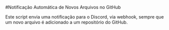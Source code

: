 #Notificação Automática de Novos Arquivos no GitHub

Este script envia uma notificação para o Discord, via webhook, sempre que um novo arquivo é adicionado a um repositório do GitHub.

